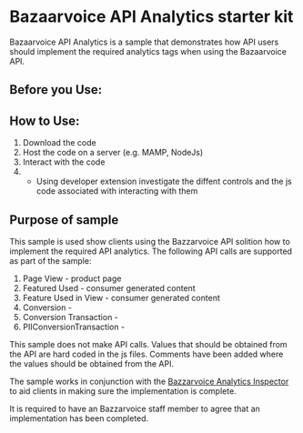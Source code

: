 Bazaarvoice API Analytics starter kit
================

Bazaarvoice API Analytics is a sample that demonstrates how API users should implement the required analytics tags when using the Bazaarvoice API. 

Before you Use:
----------------



How to Use:
----------------

1. Download the code
2. Host the code on a server (e.g. MAMP, NodeJs)
3. Interact with the code 
4. - Using developer extension investigate the diffent controls and the js code associated with interacting with them

Purpose of sample 
----------------

This sample is used show clients using the Bazzarvoice API solition how to implement the required API analytics. The following API calls are supported as part of the sample: 
1. Page View - product page
2. Featured Used - consumer generated content
3. Feature Used in View - consumer generated content
4. Conversion -
5. Conversion Transaction -
6. PIIConversionTransaction -

This sample does not make API calls. Values that should be obtained from the API are hard coded in the js files. Comments have been added where the values should be obtained from the API. 

The sample works in conjunction with the [Bazzarvoice Analytics Inspector](https://github.com/bazaarvoice/magpie-inspector/) to aid clients in making sure the implementation is complete. 

It is required to have an Bazzarvoice staff member to agree that an implementation has been completed.  

